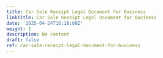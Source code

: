 ```yaml
---
title: Car Sale Receipt Legal Document For Business
linkTitle: Car Sale Receipt Legal Document for Business
date: '2025-04-24T16:18:00Z'
weight: 1
description: No content
draft: false
ref: car-sale-receipt-legal-document-for-business
---
```


